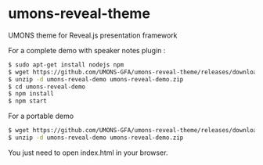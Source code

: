 # umons-reveal-theme
UMONS theme for Reveal.js presentation framework

For a complete demo with speaker notes plugin :

```bash
$ sudo apt-get install nodejs npm
$ wget https://github.com/UMONS-GFA/umons-reveal-theme/releases/download/v1.0/umons-reveal-demo.zip
$ unzip -d umons-reveal-demo umons-reveal-demo.zip
$ cd umons-reveal-demo
$ npm install
$ npm start

```

For a portable demo

```bash
$ wget https://github.com/UMONS-GFA/umons-reveal-theme/releases/download/v1.0/umons-reveal-demo.zip
$ unzip -d umons-reveal-demo umons-reveal-demo.zip
```

You just need to open index.html in your browser.